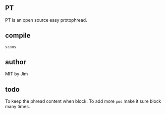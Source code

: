 ## PT  
PT is an open source easy protophread.

## compile  
`scons` 

## author
MIT by Jim

## todo
To keep the phread content when block. 
To add more `pos` make it sure block many times.
